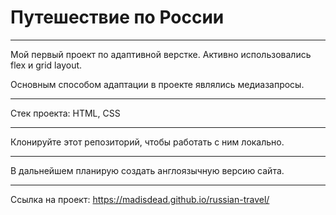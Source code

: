 # Путешествие по России

_____________

Мой первый проект по адаптивной верстке. Активно использовались 
flex и grid layout.

Основным способом адаптации в проекте являлись медиазапросы.

_____________

Стек проекта: HTML, CSS

_____________

Клонируйте этот репозиторий, чтобы работать с ним локально.

_____________

В дальнейшем планирую создать англоязычную версию сайта.

_____________

Ссылка на проект: https://madisdead.github.io/russian-travel/
